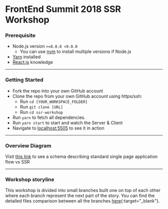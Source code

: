 # FrontEnd Summit 2018 SSR Workshop

### Prerequisite
* Node.js version `>=8.0.0 <9.0.0`
  * You can use [nvm](https://github.com/creationix/nvm) to install multiple versions if Node.js
* [Yarn](https://yarnpkg.com/lang/en/) installed
* [React.js](https://reactjs.org/) knowledge

---

### Getting Started
* Fork the repo into your own GitHub account
* Clone the repo from your own GitHub account using https/ssh:
  * Run `cd [YOUR_WORKSPACE_FOLDER]`
  * Run `git clone [URL]`
  * Run `cd ssr-workshop`
* Run `yarn` to fetch all dependencies. 
* Run `yarn start` to start and watch the Server & Client 
* Navigate to [localhost:5505](http://localhost:5505) to see it in action 

---

### Overview Diagram 
Visit [this link](https://drive.google.com/file/d/1_WJJ8NNx8CJL7PsqTh9AlucBtbCdE3br/view?usp=sharing) to see a schema describing standard single page application flow vs SSR

---

### Workshop storyline 
This workshop is divided into small branches built one on top of each other where each branch represent the next part of the story.
You can find the detailed files comparison between all the branches [here](https://royeeshemesh.github.io/ssr-workshop/){:target="_blank"}.
